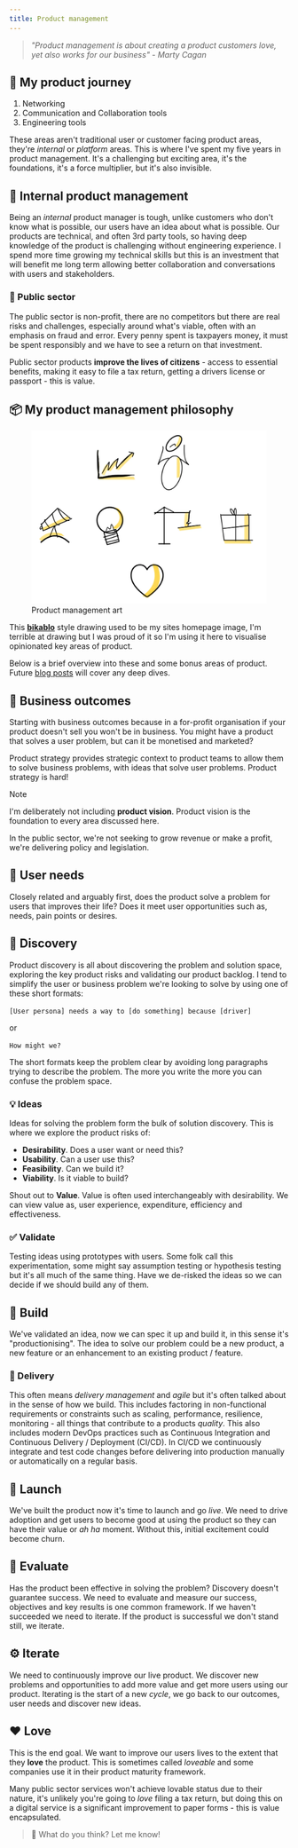 ```yaml
---
title: Product management
---
```

> *"Product management is about creating a product customers love, yet also works for our business" - Marty Cagan*

## :luggage: My product journey

1. Networking
2. Communication and Collaboration tools
3. Engineering tools

These areas aren't traditional user or customer facing product areas, they're *internal* or *platform* areas. This is where I've spent my five years in product management. It's a challenging but exciting area, it's the foundations, it's a force multiplier, but it's also invisible.

## :construction_worker: Internal product management

Being an *internal* product manager is tough, unlike customers who don't know what is possible, our users have an idea about what is possible. Our products are technical, and often 3rd party tools, so having deep knowledge of the product is challenging without engineering experience. I spend more time growing my technical skills but this is an investment that will benefit me long term allowing better collaboration and conversations with users and stakeholders.

### :loudspeaker: Public sector

The public sector is non-profit, there are no competitors but there are real risks and challenges, especially around what's viable, often with an emphasis on fraud and error. Every penny spent is taxpayers money, it must be spent responsibly and we have to see a return on that investment.

Public sector products **improve the lives of citizens** - access to essential benefits, making it easy to file a tax return, getting a drivers license or passport - this is value.

## :package: My product management philosophy

<figure>
    <img src="/assets/images/productdoodles.webp" alt="Product management art" loading="eager">
    <figcaption>Product management art</figcaption>
</figure>

This [**bikablo**](https://bikablo.com/en/home-page/) style drawing used to be my sites homepage image, I'm terrible at drawing but I was proud of it so I'm using it here to visualise opinionated key areas of product.

Below is a brief overview into these and some bonus areas of product. Future [blog posts](/blog) will cover any deep dives.

## :dart: Business outcomes

Starting with business outcomes because in a for-profit organisation if your product doesn't sell you won't be in business. You might have a product that solves a user problem, but can it be monetised and marketed?

Product strategy provides strategic context to product teams to allow them to solve business problems, with ideas that solve user problems. Product strategy is hard!

> [!Note]
> I'm deliberately not including **product vision**. Product vision is the foundation to every area discussed here.

In the public sector, we're not seeking to grow revenue or make a profit, we're delivering policy and legislation.

## :bust_in_silhouette: User needs

Closely related and arguably first, does the product solve a problem for users that improves their life? Does it meet user opportunities such as, needs, pain points or desires.

## :telescope: Discovery

Product discovery is all about discovering the problem and solution space, exploring the key product risks and validating our product backlog. I tend to simplify the user or business problem we're looking to solve by using one of these short formats:

`[User persona] needs a way to [do something] because [driver]`

or

`How might we?`

The short formats keep the problem clear by avoiding long paragraphs trying to describe the problem. The more you write the more you can confuse the problem space.

### :bulb: Ideas

Ideas for solving the problem form the bulk of solution discovery. This is where we explore the product risks of:

- **Desirability**. Does a user want or need this?
- **Usability**. Can a user use this?
- **Feasibility**. Can we build it?
- **Viability**. Is it viable to build?

Shout out to **Value**. Value is often used interchangeably with desirability. We can view value as, user experience, expenditure, efficiency and effectiveness.

### :white_check_mark: Validate

Testing ideas using prototypes with users. Some folk call this experimentation, some might say assumption testing or hypothesis testing but it's all much of the same thing. Have we de-risked the ideas so we can decide if we should build any of them.

## :wrench: Build

We've validated an idea, now we can spec it up and build it, in this sense it's "productionising". The idea to solve our problem could be a new product, a new feature or an enhancement to an existing product / feature.

### :truck: Delivery

This often means *delivery management* and *agile* but it's often talked about in the sense of how we build. This includes factoring in non-functional requirements or constraints such as scaling, performance, resilience, monitoring - all things that contribute to a products *quality*. This also includes modern DevOps practices such as Continuous Integration and Continuous Delivery / Deployment (CI/CD). In CI/CD we continuously integrate and test code changes before delivering into production manually or automatically on a regular basis.
  
## :rocket: Launch

We've built the product now it's time to launch and go *live*. We need to drive adoption and get users to become good at using the product so they can have their value or *ah ha* moment. Without this, initial excitement could become churn.

## :straight_ruler: Evaluate

Has the product been effective in solving the problem?  Discovery doesn't guarantee success. We need to evaluate and measure our success, objectives and key results is one common framework. If we haven't succeeded we need to iterate. If the product is successful we don't stand still, we iterate.

## :gear: Iterate

We need to continuously improve our live product. We discover new problems and opportunities to add more value and get more users using our product. Iterating is the start of a new *cycle*, we go back to our outcomes, user needs and discover new ideas.

## :heart: Love

This is the end goal. We want to improve our users lives to the extent that they **love** the product. This is sometimes called *loveable* and some companies use it in their product maturity framework.

Many public sector services won't achieve lovable status due to their nature, it's unlikely you're going to *love* filing a tax return, but doing this on a digital service is a significant improvement to paper forms - this is value encapsulated.

> :thought_balloon: What do you think? Let me know!
